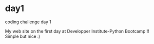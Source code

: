 # day1
coding challenge day 1

My web site on the first day at Developper Institute-Python Bootcamp !!
Simple but nice :) 
